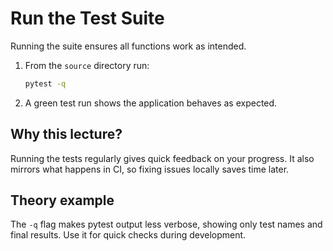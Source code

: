 # Run the Test Suite
Running the suite ensures all functions work as intended.


1. From the `source` directory run:
   ```bash
   pytest -q
   ```
2. A green test run shows the application behaves as expected.

## Why this lecture?

Running the tests regularly gives quick feedback on your progress. It also
mirrors what happens in CI, so fixing issues locally saves time later.
## Theory example
The `-q` flag makes pytest output less verbose, showing only test names and final results. Use it for quick checks during development.
